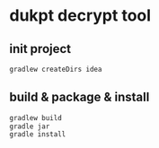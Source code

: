 # dukpt decrypt tool

## init project
```bash
gradlew createDirs idea
```

## build & package & install
```bash
gradlew build
gradle jar
gradle install
```
